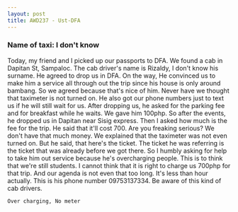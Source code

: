 ```yaml
---
layout: post
title: AWD237 - Ust-DFA 
---
```


### Name of taxi: I don't know

Today, my friend and I picked up our passports to DFA. We found a cab in Dapitan St, Sampaloc. The cab driver's name is Rizaldy, I don't know his surname. He agreed to drop us in DFA. On the way, He convinced us to make him a service all through out the trip since his house is only around bambang. So we agreed because that's nice of him. Never have we thought that taximeter is not turned on. He also got our phone numbers just to text us if he will still wait for us. After dropping us, he asked for the parking fee and for breakfast while he waits. We gave him 100php. So after the events, he dropped us in Dapitan near Sisig express. Then I asked how much is the fee for the trip. He said that it'll cost 700. Are you freaking serious? We don't have that much money. We explained that the taximeter was not even turned on. But he said, that here's the ticket. The ticket he was referring is the ticket that was already before we got there. So I humbly asking for help to take him out service because he's overcharging people. This is to think that we're still students. I cannot think that it is right to charge us 700php for that trip. And our agenda is not even that too long. It's less than hour actually. This is his phone number 09753137334.  Be aware of this kind of cab drivers. 

```Over charging, No meter```
